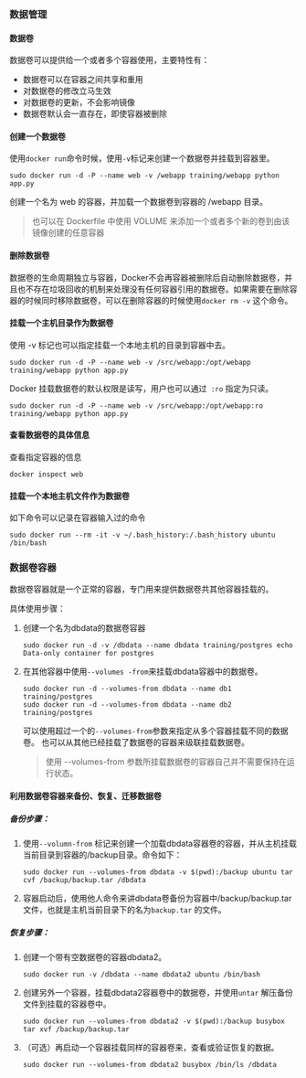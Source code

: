 ### 数据管理

#### 数据卷

数据卷可以提供给一个或者多个容器使用，主要特性有：

- 数据卷可以在容器之间共享和重用
- 对数据卷的修改立马生效
- 对数据卷的更新，不会影响镜像
- 数据卷默认会一直存在，即使容器被删除

#### 创建一个数据卷

使用`docker run`命令时候，使用`-v`标记来创建一个数据卷并挂载到容器里。

```shell
sudo docker run -d -P --name web -v /webapp training/webapp python app.py
```

创建一个名为 web 的容器，并加载一个数据卷到容器的 /webapp 目录。

> 也可以在 Dockerfile 中使用 VOLUME 来添加一个或者多个新的卷到由该镜像创建的任意容器

#### 删除数据卷

数据卷的生命周期独立与容器，Docker不会再容器被删除后自动删除数据卷，并且也不存在垃圾回收的机制来处理没有任何容器引用的数据卷。如果需要在删除容器的时候同时移除数据卷，可以在删除容器的时候使用`docker rm -v` 这个命令。

#### 挂载一个主机目录作为数据卷

使用 -v 标记也可以指定挂载一个本地主机的目录到容器中去。

```shell
sudo docker run -d -P --name web -v /src/webapp:/opt/webapp training/webapp python app.py
```

Docker 挂载数据卷的默认权限是读写，用户也可以通过` :ro` 指定为只读。

```shell
sudo docker run -d -P --name web -v /src/webapp:/opt/webapp:ro training/webapp python app.py
```

#### 查看数据卷的具体信息

查看指定容器的信息

```shell
docker inspect web
```

#### 挂载一个本地主机文件作为数据卷

如下命令可以记录在容器输入过的命令

```shell
sudo docker run --rm -it -v ~/.bash_history:/.bash_history ubuntu /bin/bash
```

### 数据卷容器

数据卷容器就是一个正常的容器，专门用来提供数据卷共其他容器挂载的。

具体使用步骤：

1. 创建一个名为dbdata的数据卷容器

   ```shell
   sudo docker run -d -v /dbdata --name dbdata training/postgres echo Data-only container for postgres
   ```

2. 在其他容器中使用`--volumes -from`来挂载dbdata容器中的数据卷。

   ```shell
   sudo docker run -d --volumes-from dbdata --name db1 training/postgres
   sudo docker run -d --volumes-from dbdata --name db2 training/postgres
   ```

   可以使用超过一个的` --volumes-from `参数来指定从多个容器挂载不同的数据卷。 也可以从其他已经挂载了数据卷的容器来级联挂载数据卷。

   > 使用 --volumes-from 参数所挂载数据卷的容器自己并不需要保持在运行状态。

#### 利用数据卷容器来备份、恢复、迁移数据卷

##### 备份步骤：

1. 使用`--volumn-from` 标记来创建一个加载dbdata容器卷的容器，并从主机挂载当前目录到容器的/backup目录。命令如下：

   ```shell
   sudo docker run --volumes-from dbdata -v $(pwd):/backup ubuntu tar cvf /backup/backup.tar /dbdata
   ```

2. 容器启动后，使用他人命令来讲dbdata卷备份为容器中/backup/backup.tar文件，也就是主机当前目录下的名为`backup.tar` 的文件。

##### 恢复步骤：

1. 创建一个带有空数据卷的容器dbdata2。

   ```shell
   sudo docker run -v /dbdata --name dbdata2 ubuntu /bin/bash
   ```

2. 创建另外一个容器，挂载dbdata2容器卷中的数据卷，并使用`untar` 解压备份文件到挂载的容器卷中。

   ```shell
   sudo docker run --volumes-from dbdata2 -v $(pwd):/backup busybox tar xvf /backup/backup.tar
   ```

3. （可选）再启动一个容器挂载同样的容器卷来，查看或验证恢复的数据。

   ```shell
   sudo docker run --volumes-from dbdata2 busybox /bin/ls /dbdata
   ```

   ​



